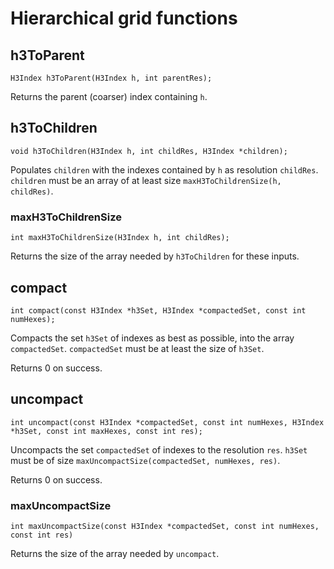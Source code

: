 # Hierarchical grid functions

## h3ToParent

```
H3Index h3ToParent(H3Index h, int parentRes);
```

Returns the parent (coarser) index containing `h`.

## h3ToChildren

```
void h3ToChildren(H3Index h, int childRes, H3Index *children);
```

Populates `children` with the indexes contained by `h` as resolution `childRes`. `children` must be an array of at least size `maxH3ToChildrenSize(h, childRes)`.

### maxH3ToChildrenSize

```
int maxH3ToChildrenSize(H3Index h, int childRes);
```

Returns the size of the array needed by `h3ToChildren` for these inputs.

## compact

```
int compact(const H3Index *h3Set, H3Index *compactedSet, const int numHexes);
```

Compacts the set `h3Set` of indexes as best as possible, into the array `compactedSet`. `compactedSet` must be at least the size of `h3Set`.

Returns 0 on success.

## uncompact

```
int uncompact(const H3Index *compactedSet, const int numHexes, H3Index *h3Set, const int maxHexes, const int res);
```

Uncompacts the set `compactedSet` of indexes to the resolution `res`. `h3Set` must be of size `maxUncompactSize(compactedSet, numHexes, res)`.

Returns 0 on success.

### maxUncompactSize

```
int maxUncompactSize(const H3Index *compactedSet, const int numHexes, const int res)
```

Returns the size of the array needed by `uncompact`.
